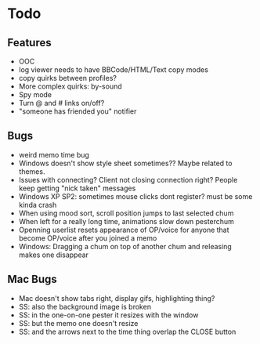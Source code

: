 Todo
===============

Features
--------
* OOC
* log viewer needs to have BBCode/HTML/Text copy modes
* copy quirks between profiles?
* More complex quirks: by-sound
* Spy mode
* Turn @ and # links on/off?
* "someone has friended you" notifier

Bugs
----
* weird memo time bug
* Windows doesn't show style sheet sometimes?? Maybe related to themes.
* Issues with connecting? Client not closing connection right? People keep getting "nick taken" messages
* Windows XP SP2: sometimes mouse clicks dont register? must be some kinda crash
* When using mood sort, scroll position jumps to last selected chum
* When left for a really long time, animations slow down pesterchum
* Openning userlist resets appearance of OP/voice for anyone that become OP/voice after you joined a memo
* Windows: Dragging a chum on top of another chum and releasing makes one disappear

Mac Bugs
--------
* Mac doesn't show tabs right, display gifs, highlighting thing?
* SS: also the background image is broken
* SS: in the one-on-one pester it resizes with the window
* SS: but the memo one doesn't resize
* SS: and the arrows next to the time thing overlap the CLOSE button
